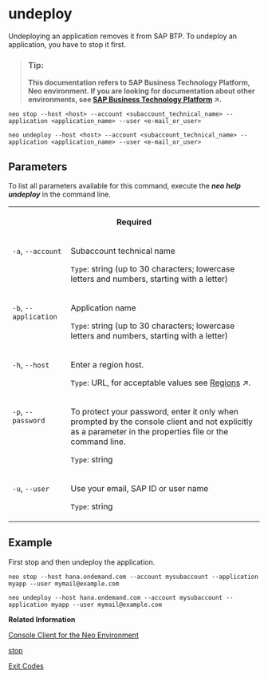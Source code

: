 <!-- loio7e09b85c9710481884e5bc3609a38bb0 -->

# undeploy

 Undeploying an application removes it from SAP BTP. To undeploy an application, you have to stop it first. 



> ### Tip:  
> **This documentation refers to SAP Business Technology Platform, Neo environment. If you are looking for documentation about other environments, see [SAP Business Technology Platform](https://help.sap.com/viewer/65de2977205c403bbc107264b8eccf4b/Cloud/en-US/6a2c1ab5a31b4ed9a2ce17a5329e1dd8.html "SAP Business Technology Platform (SAP BTP) is an integrated offering comprised of four technology portfolios: database and data management, application development and integration, analytics, and intelligent technologies. The platform offers users the ability to turn data into business value, compose end-to-end business processes, and build and extend SAP applications quickly.") :arrow_upper_right:.**



```
neo stop --host <host> --account <subaccount_technical_name> --application <application_name> --user <e-mail_or_user> 

```

```
neo undeploy --host <host> --account <subaccount_technical_name> --application <application_name> --user <e-mail_or_user>
```



## Parameters



To list all parameters available for this command, execute the ***neo help undeploy*** in the command line.


<table>
<tr>
<th valign="top" colspan="2">

Required



</th>
</tr>
<tr>
<td valign="top">

`-a`, `--account`



</td>
<td valign="top">

Subaccount technical name

`Type`: string \(up to 30 characters; lowercase letters and numbers, starting with a letter\)



</td>
</tr>
<tr>
<td valign="top">

`-b`, `--application` 



</td>
<td valign="top">

Application name

 `Type`: string \(up to 30 characters; lowercase letters and numbers, starting with a letter\)



</td>
</tr>
<tr>
<td valign="top">

`-h`, `--host`



</td>
<td valign="top">

Enter a region host.

`Type`: URL, for acceptable values see [Regions](https://help.sap.com/viewer/65de2977205c403bbc107264b8eccf4b/Cloud/en-US/350356d1dc314d3199dca15bd2ab9b0e.html "You can deploy applications in different regions. Each region represents a geographical location (for example, Europe, US East) where applications, data, or services are hosted.") :arrow_upper_right:.



</td>
</tr>
<tr>
<td valign="top">

`-p`, `--password`



</td>
<td valign="top">

To protect your password, enter it only when prompted by the console client and not explicitly as a parameter in the properties file or the command line.

`Type`: string



</td>
</tr>
<tr>
<td valign="top">

`-u`, `--user`



</td>
<td valign="top">

Use your email, SAP ID or user name

`Type`: string



</td>
</tr>
</table>



## Example

First stop and then undeploy the application.

```
neo stop --host hana.ondemand.com --account mysubaccount --application myapp --user mymail@example.com
```

```
neo undeploy --host hana.ondemand.com --account mysubaccount --application myapp --user mymail@example.com
```

**Related Information**  


[Console Client for the Neo Environment](console-client-for-the-neo-environment-7613230.md)

[stop](stop-b5bfcbf.md "Use this command to stop your deployed and started application or application process.")

[Exit Codes](exit-codes-7886796.md "")

